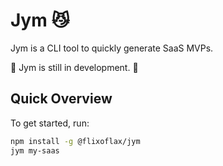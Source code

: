 # Jym 😼

Jym is a CLI tool to quickly generate SaaS MVPs.

🚧 Jym is still in development. 🚧

## Quick Overview

To get started, run:
```bash
npm install -g @flixoflax/jym
jym my-saas
```

